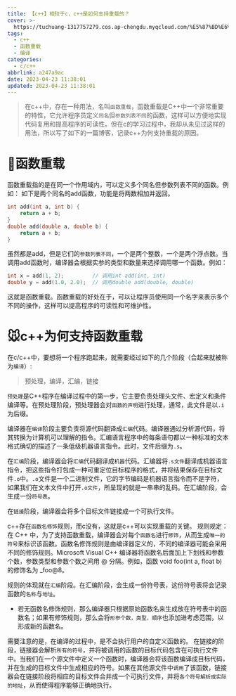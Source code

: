 ```yaml
---
title: 【c++】相较于c，c++是如何支持重载的？
cover: >-
  https://tuchuang-1317757279.cos.ap-chengdu.myqcloud.com/%E5%87%BD%E6%95%B0%E9%87%8D%E8%BD%BD%E5%B0%81%E9%9D%A2.png
tags:
  - c++
  - 函数重载
  - 编译
categories:
  - c/c++
abbrlink: a247a9ac
date: 2023-04-23 11:38:01
updated: 2023-04-23 11:38:01
---
```



> 在c\+\+中，存在一种用法，名叫`函数重载`，函数重载是C\+\+中一个非常重要的特性，它允许程序员定义`同名`但`参数列表不同`的函数，这样可以方便地实现代码复用和提高程序的可读性。但在c的学习过程中，我却从未见过这样的用法，所以写了如下的一篇博客，记录c\+\+为何支持重载的原因。

# 🐶函数重载

函数重载指的是在同一个作用域内，可以定义多个同名但参数列表不同的函数。例如：
如下是两个同名的add函数，功能是将两数相加并返回。
```c++
int add(int a, int b) {
    return a + b;
}
double add(double a, double b) {
    return a + b;
}
```

虽然都是add，但是它们的`参数列表不同`，一个是两个整数，一个是两个浮点数。当调用add函数时，编译器会根据实参的类型和数量来选择调用哪一个函数。例如：

```c++
int x = add(1, 2);         // 调用int add(int, int)
double y = add(1.0, 2.0);  // 调用double add(double, double)
```

这就是函数重载。函数重载的好处在于，可以让程序员使用同一个名字来表示多个不同的操作，这样可以提高程序的可读性和可维护性。

# 🐭c++为何支持函数重载
在c/c++中，要想将一个程序跑起来，就需要经过如下的几个阶段（合起来就被称为`编译`）:
> 预处理，编译，汇编，链接


`预处理`是C++程序在编译过程中的第一步，它主要负责处理头文件、宏定义和条件编译等。在预处理阶段，预处理器会对`函数的声明`进行处理，通常，此文件是以`.i`为后缀。

编译器在`编译`阶段主要负责将源代码翻译成`汇编`代码。编译器通过分析源代码，将其转换为计算机可以理解的指令。汇编语言程序中的每条语句都以一种标准的文本格式确切的描述了一条低级机器语言指令。此时，文件后缀为`.s`。

在`汇编`阶段，编译器会将`汇编`代码翻译成`机器`代码。汇编器将`.s文件`翻译成机器语言指令，把这些指令打包成一种可重定位目标程序的格式，并将结果保存在目标文件`.o`中。`.o`文件是一个二进制文件，它的字节编码是机器语言指令而不是字符，如果我们在文本文件中打开`.o文件`，所呈现的就是一串串的乱码。在汇编阶段，会生成一份`符号表`。

在`链接`阶段，编译器会将多个目标文件链接成一个可执行文件。

c\+\+存在`函数名修饰`规则，而c没有，这就是c\+\+可以实现重载的关键。
规则规定：在 C\+\+ 中，为了支持函数重载，编译器会对每个`函数名`进行`修饰`，从而生成`唯一的符号`来标识该函数。函数名修饰规则是由编译器定义的，不同的编译器可能会采用不同的修饰规则。Microsoft Visual C++ 编译器将函数名后面加上下划线和参数个数，参数类型和参数个数之间用 @ 分隔。例如，函数 void foo(int a, float b) 的修饰名为 _foo@8。

规则的体现就在`汇编`阶段。在汇编阶段，会生成一份符号表，这份符号表将会记录函数的`名称`与`地址`。
*  若无函数名修饰规则，那么编译器只根据原始函数名来生成放在符号表中的函数名；如果有修饰规则，那么会将`形参个数，类型，顺序`也添加进考虑范围，以形成新的函数名。

需要注意的是，在编译的过程中，是不会执行用户的自定义函数的。
在链接的阶段，链接器会解析`所有的符号`，并将被调用的函数的目标代码包含在可执行文件中。当我们在一个源文件中定义一个函数时，编译器会将该函数编译成目标代码，并在生成的目标文件中生成相应的符号。如果在其他源文件中`调用`了该函数，链接器会在链接阶段将相应的目标文件合并成一个可执行文件，并将`各个符号解析成实际的地址`，从而使得程序能够正确地执行。
